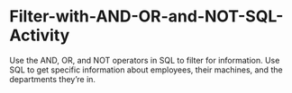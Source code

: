 # Filter-with-AND-OR-and-NOT-SQL-Activity
Use the AND, OR, and NOT operators in SQL to filter for information. Use SQL to get specific information about employees, their machines, and the departments they’re in.
